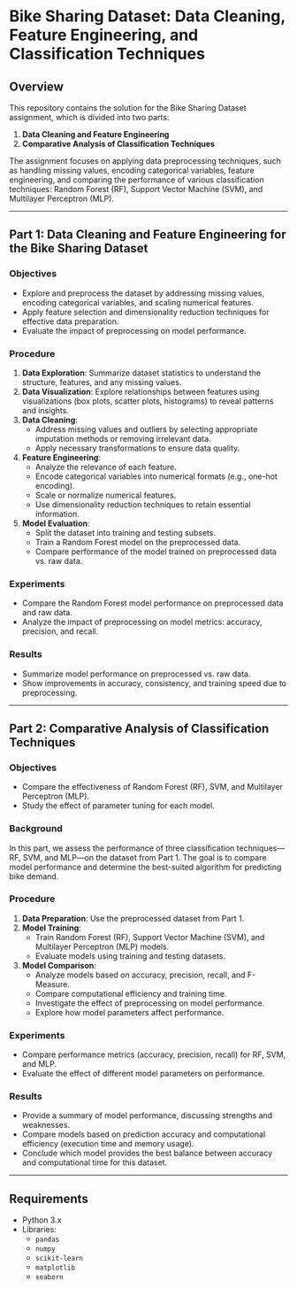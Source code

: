 # Bike Sharing Dataset: Data Cleaning, Feature Engineering, and Classification Techniques

## Overview

This repository contains the solution for the Bike Sharing Dataset assignment, which is divided into two parts:

1. **Data Cleaning and Feature Engineering**
2. **Comparative Analysis of Classification Techniques**

The assignment focuses on applying data preprocessing techniques, such as handling missing values, encoding categorical variables, feature engineering, and comparing the performance of various classification techniques: Random Forest (RF), Support Vector Machine (SVM), and Multilayer Perceptron (MLP).

---

## Part 1: Data Cleaning and Feature Engineering for the Bike Sharing Dataset

### Objectives
- Explore and preprocess the dataset by addressing missing values, encoding categorical variables, and scaling numerical features.
- Apply feature selection and dimensionality reduction techniques for effective data preparation.
- Evaluate the impact of preprocessing on model performance.

### Procedure
1. **Data Exploration**: Summarize dataset statistics to understand the structure, features, and any missing values.
2. **Data Visualization**: Explore relationships between features using visualizations (box plots, scatter plots, histograms) to reveal patterns and insights.
3. **Data Cleaning**:
   - Address missing values and outliers by selecting appropriate imputation methods or removing irrelevant data.
   - Apply necessary transformations to ensure data quality.
4. **Feature Engineering**:
   - Analyze the relevance of each feature.
   - Encode categorical variables into numerical formats (e.g., one-hot encoding).
   - Scale or normalize numerical features.
   - Use dimensionality reduction techniques to retain essential information.
5. **Model Evaluation**:
   - Split the dataset into training and testing subsets.
   - Train a Random Forest model on the preprocessed data.
   - Compare performance of the model trained on preprocessed data vs. raw data.

### Experiments
- Compare the Random Forest model performance on preprocessed data and raw data.
- Analyze the impact of preprocessing on model metrics: accuracy, precision, and recall.

### Results
- Summarize model performance on preprocessed vs. raw data.
- Show improvements in accuracy, consistency, and training speed due to preprocessing.

---

## Part 2: Comparative Analysis of Classification Techniques

### Objectives
- Compare the effectiveness of Random Forest (RF), SVM, and Multilayer Perceptron (MLP).
- Study the effect of parameter tuning for each model.

### Background
In this part, we assess the performance of three classification techniques—RF, SVM, and MLP—on the dataset from Part 1. The goal is to compare model performance and determine the best-suited algorithm for predicting bike demand.

### Procedure
1. **Data Preparation**: Use the preprocessed dataset from Part 1.
2. **Model Training**:
   - Train Random Forest (RF), Support Vector Machine (SVM), and Multilayer Perceptron (MLP) models.
   - Evaluate models using training and testing datasets.
3. **Model Comparison**:
   - Analyze models based on accuracy, precision, recall, and F-Measure.
   - Compare computational efficiency and training time.
   - Investigate the effect of preprocessing on model performance.
   - Explore how model parameters affect performance.

### Experiments
- Compare performance metrics (accuracy, precision, recall) for RF, SVM, and MLP.
- Evaluate the effect of different model parameters on performance.

### Results
- Provide a summary of model performance, discussing strengths and weaknesses.
- Compare models based on prediction accuracy and computational efficiency (execution time and memory usage).
- Conclude which model provides the best balance between accuracy and computational time for this dataset.

---

## Requirements

- Python 3.x
- Libraries: 
  - `pandas`
  - `numpy`
  - `scikit-learn`
  - `matplotlib`
  - `seaborn`

